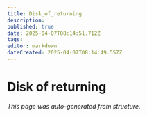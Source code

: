 ```yaml
---
title: Disk_of_returning
description: 
published: true
date: 2025-04-07T08:14:51.712Z
tags: 
editor: markdown
dateCreated: 2025-04-07T08:14:49.557Z
---
```


# Disk of returning

*This page was auto-generated from structure.*